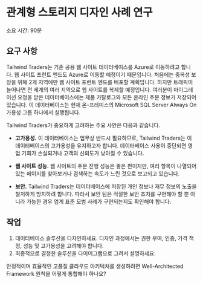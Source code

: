 ﻿---
casestudy:
    title: '관계형 스토리지 솔루션 디자인'
    module: '관계형 스토리지 솔루션'
---
# 관계형 스토리지 디자인 사례 연구

소요 시간: 90분

## 요구 사항

Tailwind Traders는 기존 공용 웹 사이트 데이터베이스를 Azure로 이동하려고 합니다. 웹 사이트 프런트 엔드도 Azure로 이동할 예정이기 때문입니다.  처음에는 중복성 보장을 위해 2개 지역에만 웹 사이트 프런트 엔드를 배포할 계획입니다.  하지만 트래픽이 늘어나면 전 세계의 여러 지역으로 웹 사이트를 복제할 예정입니다. 여러분이 마이그레이션 요청을 받은 데이터베이스에는 제품 카탈로그와 모든 온라인 주문 정보가 저장되어 있습니다.  이 데이터베이스는 현재 온-프레미스의 Microsoft SQL Server Always On 가용성 그룹 하나에서 실행됩니다.

Tailwind Traders가 중요하게 고려하는 주요 사안은 다음과 같습니다.

-	**고가용성.**  이 데이터베이스는 업무상 반드시 필요하므로, Tailwind Traders는 이 데이터베이스의 고가용성을 유지하고자 합니다.  데이터베이스 사용이 중단되면 영업 기회가 손실되거나 고객의 신뢰도가 낮아질 수 있습니다.

-	**웹 사이트 성능.**  웹 사이트의 주문 진행 성능은 좋은 편이지만, 여러 항목이 나열되어 있는 페이지를 찾아보거나 검색하는 속도가 느린 것으로 보고되고 있습니다.

-	**보안.**  Tailwind Traders는 데이터베이스에 저장된 개인 정보나 재무 정보의 노출을 철저하게 방지하려 합니다.  따라서 보안 팀은 적절한 보안 조치를 구현해야 할 뿐 아니라 가능한 경우 업계 표준 모범 사례가 구현되는지도 확인해야 합니다.


## 작업

1.	데이터베이스 솔루션을 디자인하세요. 디자인 과정에서는 권한 부여, 인증, 가격 책정, 성능 및 고가용성을 고려해야 합니다. 
2.	최종적으로 결정한 솔루션을 다이어그램으로 그려서 설명하세요. 

안정적이며 효율적인 고품질 클라우드 아키텍처를 생성하려면 Well-Architected Framework 원칙을 어떻게 통합해야 하나요?
